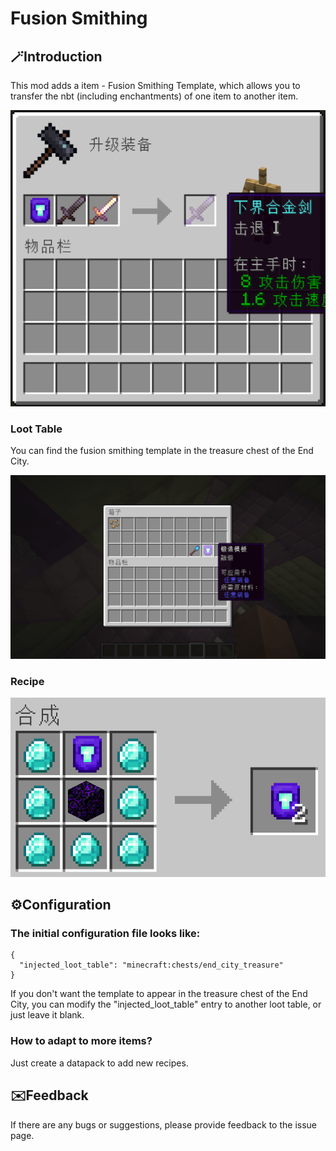 # Fusion Smithing

## 🪄Introduction

This mod adds a item - Fusion Smithing Template, which allows you to transfer the nbt (including enchantments) of one item to another item.

![Screenshot](assets/fusion-smithing/smithing.png)

### Loot Table
You can find the fusion smithing template in the treasure chest of the End City.

![Screenshot](assets/fusion-smithing/loot_table.png)

### Recipe

![Screenshot](assets/fusion-smithing/recipe.png)

## ⚙️Configuration

### The initial configuration file looks like:

```
{  
  "injected_loot_table": "minecraft:chests/end_city_treasure"
}
```

If you don't want the template to appear in the treasure chest of the End City, you can modify the "injected_loot_table" entry to another loot table, or just leave it blank.

### How to adapt to more items?

Just create a datapack to add new recipes.

## ✉️Feedback

If there are any bugs or suggestions, please provide feedback to the issue page.
